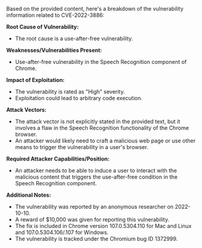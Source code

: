 Based on the provided content, here's a breakdown of the vulnerability information related to CVE-2022-3886:

**Root Cause of Vulnerability:**
*   The root cause is a use-after-free vulnerability.

**Weaknesses/Vulnerabilities Present:**
*   Use-after-free vulnerability in the Speech Recognition component of Chrome.

**Impact of Exploitation:**
*   The vulnerability is rated as "High" severity.
*   Exploitation could lead to arbitrary code execution.

**Attack Vectors:**
*   The attack vector is not explicitly stated in the provided text, but it involves a flaw in the Speech Recognition functionality of the Chrome browser.
*   An attacker would likely need to craft a malicious web page or use other means to trigger the vulnerability in a user's browser.

**Required Attacker Capabilities/Position:**
*   An attacker needs to be able to induce a user to interact with the malicious content that triggers the use-after-free condition in the Speech Recognition component.

**Additional Notes:**
*   The vulnerability was reported by an anonymous researcher on 2022-10-10.
*   A reward of $10,000 was given for reporting this vulnerability.
*   The fix is included in Chrome version 107.0.5304.110 for Mac and Linux and 107.0.5304.106/.107 for Windows.
*   The vulnerability is tracked under the Chromium bug ID 1372999.